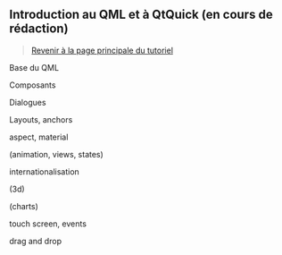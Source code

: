 
## Introduction au QML et à QtQuick (en cours de rédaction)

> [Revenir à la page principale du tutoriel](../README.md)

Base du QML

Composants
 
Dialogues

Layouts, anchors

aspect, material

(animation, views, states)

internationalisation

(3d)

(charts)

touch screen, events

drag and drop
